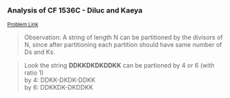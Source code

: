 ### Analysis of CF 1536C - Diluc and Kaeya  
<small>[Problem Link](https://codeforces.com/problemset/problem/1536/C)</small>

> Observation: A string of length N can be partitioned by the divisors of N, since after partitioning each partition should have same number of Ds and Ks.

> Look the string **DDKKDKDKDDKK** can be partioned by 4 or 6 (with ratio 1)  
by 4: DDKK-DKDK-DDKK  
by 6: DDKKDK-DKDDKK